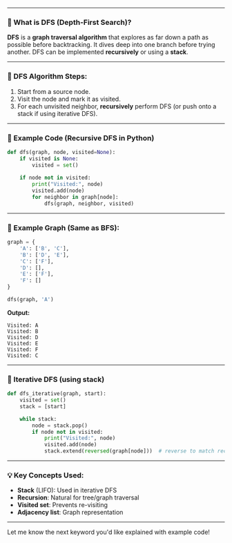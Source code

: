 
---

### 🔹 What is **DFS** (Depth-First Search)?

**DFS** is a **graph traversal algorithm** that explores as far down a path as possible before backtracking. It dives deep into one branch before trying another. DFS can be implemented **recursively** or using a **stack**.

---

### 🔸 DFS Algorithm Steps:

1. Start from a source node.
2. Visit the node and mark it as visited.
3. For each unvisited neighbor, **recursively** perform DFS (or push onto a stack if using iterative DFS).

---

### 🔹 Example Code (Recursive DFS in Python)

```python
def dfs(graph, node, visited=None):
    if visited is None:
        visited = set()
    
    if node not in visited:
        print("Visited:", node)
        visited.add(node)
        for neighbor in graph[node]:
            dfs(graph, neighbor, visited)
```

---

### 🔹 Example Graph (Same as BFS):

```python
graph = {
    'A': ['B', 'C'],
    'B': ['D', 'E'],
    'C': ['F'],
    'D': [],
    'E': ['F'],
    'F': []
}

dfs(graph, 'A')
```

**Output:**

```
Visited: A
Visited: B
Visited: D
Visited: E
Visited: F
Visited: C
```

---

### 🔸 Iterative DFS (using stack)

```python
def dfs_iterative(graph, start):
    visited = set()
    stack = [start]

    while stack:
        node = stack.pop()
        if node not in visited:
            print("Visited:", node)
            visited.add(node)
            stack.extend(reversed(graph[node]))  # reverse to match recursive order
```

---

### 💡 Key Concepts Used:

* **Stack** (LIFO): Used in iterative DFS
* **Recursion**: Natural for tree/graph traversal
* **Visited set**: Prevents re-visiting
* **Adjacency list**: Graph representation

---

Let me know the next keyword you'd like explained with example code!
